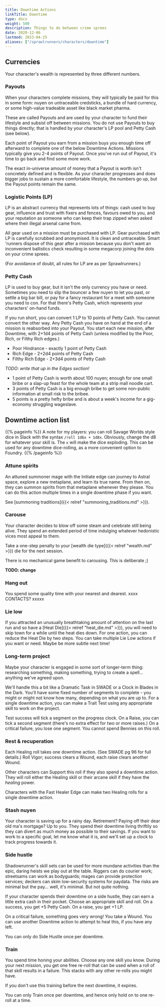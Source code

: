 ```yaml
--- 
title: Downtime Actions
linkTitle: Downtime
type: docs     
weight: 500 
description: Things to do between crime sprees 
date: 2020-12-06
lastmod: 2023-04-25
aliases: ["/sprawlrunners/characters/downtime"]
--- 
```


## Currencies

Your character's wealth is represented by three different numbers.

### Payouts

When your characters complete missions, they will typically be paid for this in some form: nuyen on untraceable credsticks, a bundle of hard currency, or some high-value tradeable asset like black market pharma.

These are called Payouts and are used by your character to fund their lifestyle and subsist off between missions. You do not use Payouts to buy things directly; that is handled by your character's LP pool and Petty Cash (see below). 

Each point of Payout you earn from a mission buys you enough time off afterward to complete one of the below Downtime Actions. Missions typically give you 2-4 points of Payout. Once you've run out of Payout, it's time to go back and find some more work.

The exact in-universe amount of money that a Payout is worth isn't concretely defined and is flexible. As your character progresses and does bigger jobs to sustain a more comfortable lifestyle, the numbers go up, but the Payout points remain the same.

### Logistic Points (LP)

LP is an abstract currency that represents lots of things: cash used to buy gear, influence and trust with fixers and fences, favours owed to you, and your reputation as someone who can keep their trap zipped when asked where their illegal arsenal came from.

All gear used on a mission must be purchased with LP. Gear purchased with LP is carefully scrubbed and anonymised. It is clean and untraceable. Smart 'runners dispose of this gear after a mission because you don't want an inconvenient ballistics check resulting in some megacorp joining the dots on your crime sprees.

(For avoidance of doubt, all rules for LP are as per Sprawlrunners.)

### Petty Cash

LP is used to buy gear, but it isn't the only currency you have or need. Sometimes you need to slip the bouncer a few nuyen to let you past, or settle a big bar bill, or pay for a fancy restaurant for a meet with someone you need to con. For that there's Petty Cash, which represents your characters' on-hand funds.

If you run short, you can convert 1 LP to 10 points of Petty Cash. You cannot convert the other way. Any Petty Cash you have on hand at the end of a mission is reabsorbed into your Payout. You start each new mission, after Downtime, with 2+1d4 points of Petty Cash (unless modified by the Poor, Rich, or Filthy Rich edges.)

* Poor Hindrance - exactly 1 point of Petty Cash
* Rich Edge - 2+2d4 points of Petty Cash
* Filthy Rich Edge - 2+3d4 points of Petty Cash

*TODO: write that up in the Edges section!*

* 1 point of Petty Cash is worth about 100 nuyen; enough for one small bribe or a slap-up feast for the whole team at a strip mall noodle cart. 
* 3 points of Petty Cash is a big enough bribe to get some non-public information at small risk to the bribee. 
* 5 points is a pretty hefty bribe and is about a week's income for a gig-economy struggling wageslave.

## Downtime action list

{{% pageinfo %}}
A note for my players: you can roll Savage Worlds style dice in Slack with the syntax `/roll 1d6x + 1d8x`. Obviously, change the d8 for whatever your skill is. The `x` will make the dice exploding. This can be used for any downtime dice-rolling, as a more convenient option to Foundry.
{{% /pageinfo %}} 

### Attune spirits

An attuned summoner mage with the Initiate edge can journey to Astral space, explore a new metaplane, and learn its true name. From then on, they can summon spirits from that metaplane whenever they please. You can do this action multiple times in a single downtime phase if you want.

See [summoning traditions]({{< relref "summoning_traditions.md" >}}).

### Carouse

Your character decides to blow off some steam and celebrate still being alive. They spend an extended period of time indulging whatever hedonistic vices most appeal to them.

Take a one-step penalty to your [wealth die type]({{< relref "wealth.md" >}}) die for the next session.

There is no mechanical game benefit to carousing. This is deliberate ;)

**TODO: change**

### Hang out

You spend some quality time with your nearest and dearest. xxxx CONTACTS? xxxxx

### Lie low

If you attracted an unusually breathtaking amount of attention on the last run and so have a [Heat Die]({{< relref "heat_die.md" >}}), you will need to skip town for a while until the heat dies down. For one action, you can reduce the Heat Die by two steps. You can take multiple Lie Low actions if you want or need. Maybe be more subtle next time!

### Long-term project

Maybe your character is engaged in some sort of longer-term thing: researching something, making something, trying to create a spell... anything we've agreed upon.

We'll handle this a bit like a Dramatic Task in SWADE or a Clock in Blades in the Dark. You'll have some fixed number of segments to complete - you might or might not know how many, depending on what you are up to. For a single downtime action, you can make a Trait Test using any appropriate skill to work on the project.

Test success will tick a segment on the progress clock. On a Raise, you can tick a second segment (there's no extra effect for two or more raises.) On a critical failure, you lose one segment. You cannot spend Bennies on this roll.

<!-- 
### Network

You spend time working your contacts, buttering them up, making sure the next time you come calling they'll have the good stuff set aside for you.

Roll a standard Networking test (Persuasion or Intimidate vs target number 4). If you succeed, take bonus LP on the next mission according to the table below. For each raise, take a further bonus LP (again, as per below). You cannot spend Bennies on this roll.

No penalty for failures, but you can't try again; people have had enough of you for now. You can only do Network once in a given downtime.

| Character rank | LP bonus on Success | LP bonus on Raise |
|----------------|---------------------|-------------------|
| Novice         | +1                  | 0                 |
| Seasoned       | +2                  | 0                |
| Veteran        | +3                  | +1                |
| Heroic         | +4                  | +1                |
| Legendary      | +5                  | +2                |
-->


### Rest & recuperation

Each Healing roll takes one downtime action. (See SWADE pg 96 for full details.) Roll Vigor; success clears a Wound, each raise clears another Wound. 

Other characters can Support this roll if they also spend a downtime action. They will roll either the Healing skill or their arcane skill if they have the _healing_ power.

Characters with the Fast Healer Edge can make two Healing rolls for a single downtime action.

### Stash nuyen

Your character is saving up for a rainy day. Retirement? Paying off their dear old ma's mortgage? Up to you. They spend their downtime living thriftily so they can divert as much money as possible to their savings. If you want to work to a specific goal, let me know what it is, and we'll set up a clock to track progress towards it.
   
### Side hustle

Shadowrunner's skill sets can be used for more mundane activities than the epic, daring heists we play out at the table. Riggers can do courier work; streetsams can work as bodyguards; mages can provide protection services; deckers can skim low-security systems for paydata. The risks are minimal but the pay... well, it's minimal. But not quite nothing.

If your character spends their downtime on a side hustle, they can earn a little extra cash in their pocket. Choose an appropriate skill and roll. On a success, you get +5 Petty Cash. On a raise, you get +1 LP.

On a critical failure, something goes very wrong! You take a Wound. You can use another Downtime action to attempt to heal this, if you have any left.

You can only do Side Hustle once per downtime.

<!--
| Character rank | Petty Cash bonus on Success | LP bonus on Raise |
|----------------|---------------------|-------------------|
| Novice         | +5                  | +1                 |
| Seasoned       | +5                  | +2                |
| Veteran        | +10                  | +3                |
| Heroic         | +10                  | +4                |
| Legendary      | +15                  | +5                |
-->

### Train

You spend time honing your abilities. Choose any one skill you know. During your next mission, you get one free re-roll that can be used when a roll of that skill results in a failure. This stacks with any other re-rolls you might have.

If you don't use this training before the next downtime, it expires. 

You can only Train once per downtime, and hence only hold on to one re-roll at a time.




